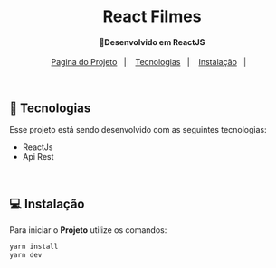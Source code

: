 <h1 align="center">
     React Filmes
</h1>

<h4 align="center">
  🚀Desenvolvido em ReactJS
</h4>

<p align="center">
  <a href="https://site-reactfilmes.vercel.app/">Pagina do Projeto</a>&nbsp;&nbsp;&nbsp;|&nbsp;&nbsp;&nbsp;
  <a href="#rocket-tecnologias">Tecnologias</a>&nbsp;&nbsp;&nbsp;|&nbsp;&nbsp;&nbsp;
  <a href="#-instalação">Instalação</a>&nbsp;&nbsp;&nbsp;|&nbsp;&nbsp;&nbsp;
  
</p>
<br>

## :rocket: Tecnologias

Esse projeto está sendo desenvolvido com as seguintes tecnologias:

- ReactJs
- Api Rest
<br>

## 💻 Instalação

Para iniciar o **Projeto** utilize os comandos:

```bash
yarn install
yarn dev
```
